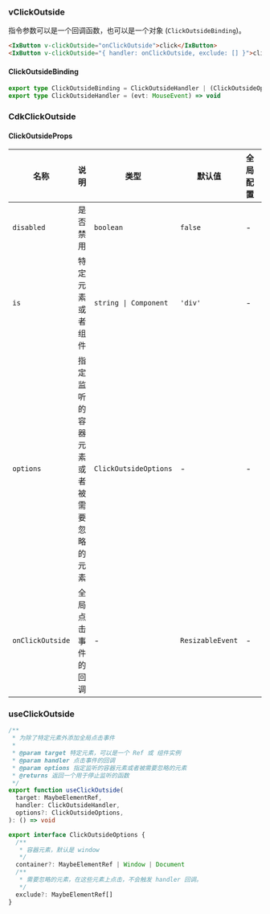 
### vClickOutside

指令参数可以是一个回调函数，也可以是一个对象 (`ClickOutsideBinding`)。

```html
<IxButton v-clickOutside="onClickOutside">click</IxButton>
<IxButton v-clickOutside="{ handler: onClickOutside, exclude: [] }">click</IxButton>
```

#### ClickOutsideBinding

```typescript
export type ClickOutsideBinding = ClickOutsideHandler | (ClickOutsideOptions & { handler: ClickOutsideHandler })
export type ClickOutsideHandler = (evt: MouseEvent) => void
```

### CdkClickOutside

#### ClickOutsideProps

| 名称  | 说明 | 类型  | 默认值 | 全局配置 | 备注 |
|---| --- | --- | --- | --- | --- |
| `disabled`| 是否禁用  | `boolean` | `false` | - | - |
| `is` | 特定元素或者组件 | `string \| Component` | `'div'`  | - | - |
| `options` | 指定监听的容器元素或者被需要忽略的元素  | `ClickOutsideOptions` | - | - | - |
| `onClickOutside` | 全局点击事件的回调 | - | `ResizableEvent` | - | - |

### useClickOutside

```ts
/**
 * 为除了特定元素外添加全局点击事件
 * 
 * @param target 特定元素，可以是一个 Ref 或 组件实例
 * @param handler 点击事件的回调
 * @param options 指定监听的容器元素或者被需要忽略的元素
 * @returns 返回一个用于停止监听的函数
 */
export function useClickOutside(
  target: MaybeElementRef,
  handler: ClickOutsideHandler,
  options?: ClickOutsideOptions,
): () => void

export interface ClickOutsideOptions {
  /**
   * 容器元素，默认是 window
   */
  container?: MaybeElementRef | Window | Document
  /**
   * 需要忽略的元素，在这些元素上点击，不会触发 handler 回调。
   */
  exclude?: MaybeElementRef[]
}
```
